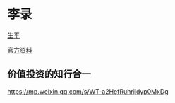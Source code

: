 # 李录



[生平](https://zh.wikipedia.org/wiki/%E6%9D%8E%E9%8C%84)

[官方资料](https://www.himalayacapital.com/cn/publications)





## 价值投资的知行合一

https://mp.weixin.qq.com/s/WT-a2HefRuhrijdyp0MxDg